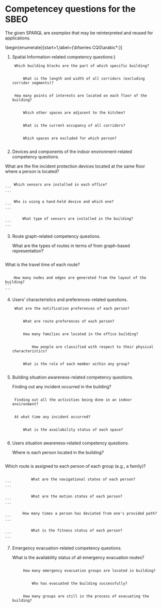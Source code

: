 # Competencey questions for the SBEO

The given SPARQL are _examples_ that may be reinterpreted and reused for applications.


\begin{enumerate}[start=1,label={\bfseries CQG\arabic*:}]
1. Spatial Information-related competency questions:}

	
		Which building blocks are the part of which specific building?   
    ```
    ```
    
			What is the length and width of all corridors (excluding corridor segments)?  
    ```
    ```
    
		How many points of interests are located on each floor of the building?   
    ```
    ```
    
			Which other spaces are adjacent to the kitchen?   
    ```
    ```
    
			What is the current occupancy of all corridors?  
    ```
    ```
    
			Which spaces are excluded for which person?   
    ```
    ```
    
	
	
	
	
2. Devices and components of the indoor environment-related competency questions.
	
  What are the fire incident protection devices located at the same floor where a person is located?  
    ```
    ```
    
		Which sensors are installed in each office?   
    ```
    ```
    
		Who is using a hand-held device and which one?  
    ```
    ```
    
			What type of sensors are installed in the building?   
    ```
    ```
    
	
	

3. Route graph-related competency questions.

	What are the types of routes in terms of from graph-based representation?   
    ```
    ```
    
What is the travel time of each route?   
    ```
    ```
    
		How many nodes and edges are generated from the layout of the building?   
    ```
    ```
    
	


4. Users’ characteristics and preferences-related questions.

		What are the notification preferences of each person?   
    ```
    ```
    
			What are route preferences of each person?   
    ```
    ```
    
			How many families are located in the office building?  
    ```
    ```
    
				How people are classified with respect to their physical characteristics?   
    ```
    ```
    
			What is the role of each member within any group?   
    ```
    ```
    
	



5. Building situation awareness-related competency questions.

	 Finding out any incident occurred in the building?   
    ```
    ```
    
		Finding out all the activities being done in an indoor environment?   
    ```
    ```
    
		At what time any incident occurred?   
    ```
    ```
    
			What is the availability status of each space?   
    ```
    ```
    


6. Users situation awareness-related competency questions.

	Where is each person located in the building?   
    ```
    ```
    
Which route is assigned to each person of each group (e.g., a family)?  
    ```
    ```
    
				What are the navigational states of each person?  
    ```
    ```
    
			 	What are the motion states of each person?  
    ```
    ```
    
			How many times a person has deviated from one's provided path?   
    ```
    ```
    
				What is the fitness status of each person?   
    ```
    ```
    
	



7. Emergency evacuation-related competency questions.

	What is the availability status of all emergency evacuation routes?   
    ```
    ```
    
			How many emergency evacuation groups are located in building?   
    ```
    ```
    
				Who has evacuated the building successfully?   
    ```
    ```
    
			How many groups are still in the process of evacuating the building?   
    ```
    ```
    
